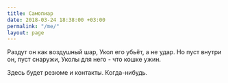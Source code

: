```yaml
---
title: Самопиар
date: 2018-03-24 18:38:00 +03:00
permalink: "/me/"
layout: page
---
```


Раздут он как воздушный шар,
Укол его убьёт, а не удар. 
Но пуст внутри он, пуст снаружи,
Уколы для него - что кошке ужин.

Здесь будет резюме и контакты. Когда-нибудь. 